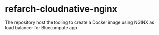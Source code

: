 # refarch-cloudnative-nginx
The repository host the tooling to create a Docker image using NGINX as load balancer for Bluecompute app 
